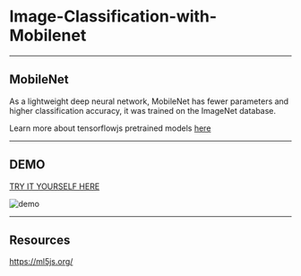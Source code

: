 # Image-Classification-with-Mobilenet

---
MobileNet 
---

As a lightweight deep neural network, MobileNet has fewer parameters and higher classification accuracy, it was trained on the ImageNet database.

Learn more about tensorflowjs pretrained models [here](https://github.com/tensorflow/tfjs-models)

---
DEMO
---

[TRY IT YOURSELF HERE](https://arijzouaoui.github.io/Image-Classification-with-Mobilenet/predict.html)


 
![demo](https://user-images.githubusercontent.com/51060727/80920194-7d84de00-8d6e-11ea-8379-ad4464933c5b.gif)

---
Resources
---
https://ml5js.org/
